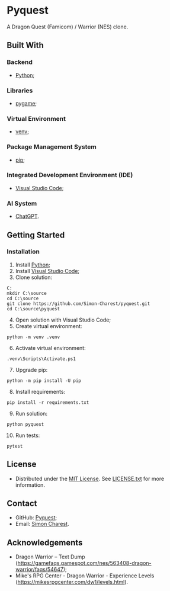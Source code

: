 # Pyquest
A Dragon Quest (Famicom) / Warrior (NES) clone.

## Built With

### Backend
- [Python](https://www.python.org/);

### Libraries
- [pygame](https://www.pygame.org/);

### Virtual Environment
- [venv](https://docs.python.org/library/venv/);

### Package Management System
- [pip](https://pip.pypa.io/);

### Integrated Development Environment (IDE)
- [Visual Studio Code](https://code.visualstudio.com/);

### AI System
- [ChatGPT](https://chat.openai.com/).

## Getting Started

### Installation
1. Install [Python](https://www.python.org/downloads/);
2. Install [Visual Studio Code](https://code.visualstudio.com/download/);
3. Clone solution:
```
C:
mkdir C:\source
cd C:\source
git clone https://github.com/Simon-Charest/pyquest.git
cd C:\source\pyquest
```
4. Open solution with Visual Studio Code;
5. Create virtual environment:
```
python -m venv .venv
```
6. Activate virtual environment:
```
.venv\Scripts\Activate.ps1
```
7. Upgrade pip:
```
python -m pip install -U pip
```
8. Install requirements:
```
pip install -r requirements.txt
```
9. Run solution:
```
python pyquest
```
10. Run tests:
```
pytest
```

## License
- Distributed under the [MIT License](https://opensource.org/license/mit/). See [LICENSE.txt](./LICENSE.txt) for more information.

## Contact
- GitHub: [Pyquest](https://github.com/Simon-Charest/pyquest);
- Email: [Simon Charest](mailto:simoncharest@gmail.com).

## Acknowledgements
- Dragon Warrior – Text Dump (https://gamefaqs.gamespot.com/nes/563408-dragon-warrior/faqs/54647);
- Mike's RPG Center - Dragon Warrior - Experience Levels (https://mikesrpgcenter.com/dw1/levels.html).
